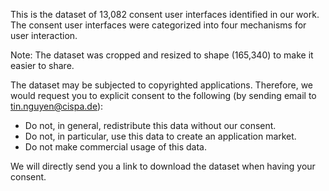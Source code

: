 This is the dataset of 13,082 consent user interfaces identified in our work. The consent user interfaces were categorized into four mechanisms for user interaction.

Note: The dataset was cropped and resized to shape (165,340) to make it easier to share.

The dataset may be subjected to copyrighted applications. Therefore, we would request you to explicit consent to the following (by sending email to tin.nguyen@cispa.de):

- Do not, in general, redistribute this data without our consent.
- Do not, in particular, use this data to create an application market.
- Do not make commercial usage of this data.

We will directly send you a link to download the dataset when having your consent. 
